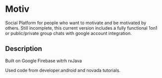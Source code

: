 # Motiv

Social Platform for people who want to motivate and be motivated by others. Still incomplete, this current version includes a fully functional 1on1 or public/private group chats with google account integration.

## Description

Built on Google Firebase witrh rxJava

Used code from developer.android and novada tutorials.

